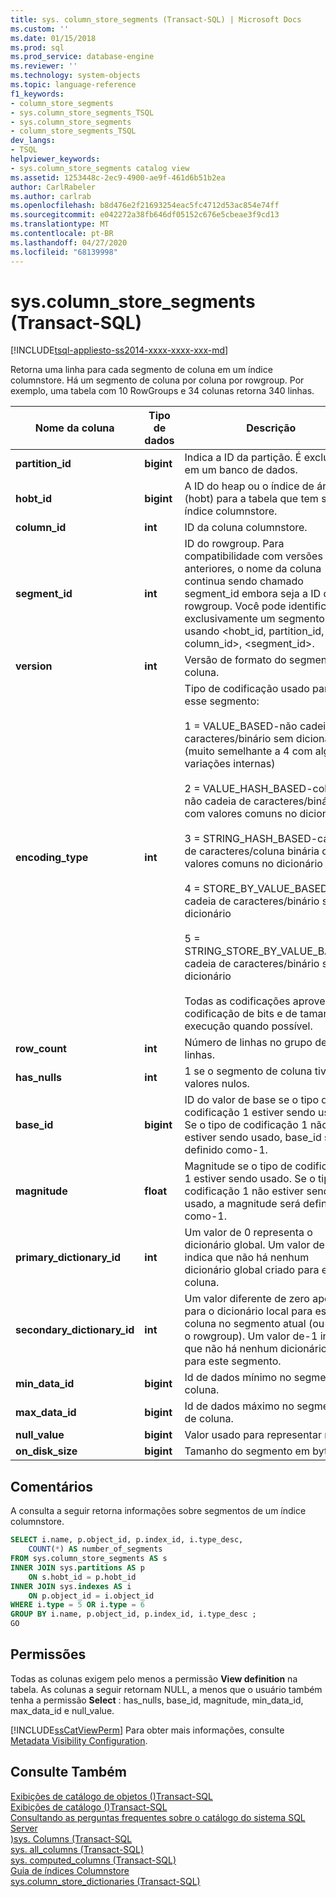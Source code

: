 ```yaml
---
title: sys. column_store_segments (Transact-SQL) | Microsoft Docs
ms.custom: ''
ms.date: 01/15/2018
ms.prod: sql
ms.prod_service: database-engine
ms.reviewer: ''
ms.technology: system-objects
ms.topic: language-reference
f1_keywords:
- column_store_segments
- sys.column_store_segments_TSQL
- sys.column_store_segments
- column_store_segments_TSQL
dev_langs:
- TSQL
helpviewer_keywords:
- sys.column_store_segments catalog view
ms.assetid: 1253448c-2ec9-4900-ae9f-461d6b51b2ea
author: CarlRabeler
ms.author: carlrab
ms.openlocfilehash: b8d476e2f21693254eac5fc4712d53ac854e74ff
ms.sourcegitcommit: e042272a38fb646df05152c676e5cbeae3f9cd13
ms.translationtype: MT
ms.contentlocale: pt-BR
ms.lasthandoff: 04/27/2020
ms.locfileid: "68139998"
---
```

# <a name="syscolumn_store_segments-transact-sql"></a>sys.column_store_segments (Transact-SQL)
[!INCLUDE[tsql-appliesto-ss2014-xxxx-xxxx-xxx-md](../../includes/tsql-appliesto-ss2014-xxxx-xxxx-xxx-md.md)]

Retorna uma linha para cada segmento de coluna em um índice columnstore. Há um segmento de coluna por coluna por rowgroup. Por exemplo, uma tabela com 10 RowGroups e 34 colunas retorna 340 linhas. 
  
|Nome da coluna|Tipo de dados|Descrição|  
|-----------------|---------------|-----------------|  
|**partition_id**|**bigint**|Indica a ID da partição. É exclusivo em um banco de dados.|  
|**hobt_id**|**bigint**|A ID do heap ou o índice de árvore B (hobt) para a tabela que tem seu índice columnstore.|  
|**column_id**|**int**|ID da coluna columnstore.|  
|**segment_id**|**int**|ID do rowgroup. Para compatibilidade com versões anteriores, o nome da coluna continua sendo chamado segment_id embora seja a ID do rowgroup. Você pode identificar exclusivamente um segmento usando \<hobt_id, partition_id, column_id>, <segment_id>.|  
|**version**|**int**|Versão de formato do segmento de coluna.|  
|**encoding_type**|**int**|Tipo de codificação usado para esse segmento:<br /><br /> 1 = VALUE_BASED-não cadeia de caracteres/binário sem dicionário (muito semelhante a 4 com algumas variações internas)<br /><br /> 2 = VALUE_HASH_BASED-coluna não cadeia de caracteres/binária com valores comuns no dicionário<br /><br /> 3 = STRING_HASH_BASED-cadeia de caracteres/coluna binária com valores comuns no dicionário<br /><br /> 4 = STORE_BY_VALUE_BASED-não cadeia de caracteres/binário sem dicionário<br /><br /> 5 = STRING_STORE_BY_VALUE_BASED-cadeia de caracteres/binário sem dicionário<br /><br /> Todas as codificações aproveitam a codificação de bits e de tamanho de execução quando possível.|  
|**row_count**|**int**|Número de linhas no grupo de linhas.|  
|**has_nulls**|**int**|1 se o segmento de coluna tiver valores nulos.|  
|**base_id**|**bigint**|ID do valor de base se o tipo de codificação 1 estiver sendo usado.  Se o tipo de codificação 1 não estiver sendo usado, base_id será definido como-1.|  
|**magnitude**|**float**|Magnitude se o tipo de codificação 1 estiver sendo usado.  Se o tipo de codificação 1 não estiver sendo usado, a magnitude será definida como-1.|  
|**primary_dictionary_id**|**int**|Um valor de 0 representa o dicionário global. Um valor de-1 indica que não há nenhum dicionário global criado para esta coluna.|  
|**secondary_dictionary_id**|**int**|Um valor diferente de zero aponta para o dicionário local para esta coluna no segmento atual (ou seja, o rowgroup). Um valor de-1 indica que não há nenhum dicionário local para este segmento.|  
|**min_data_id**|**bigint**|Id de dados mínimo no segmento de coluna.|  
|**max_data_id**|**bigint**|Id de dados máximo no segmento de coluna.|  
|**null_value**|**bigint**|Valor usado para representar nulos.|  
|**on_disk_size**|**bigint**|Tamanho do segmento em bytes.|  
  
## <a name="remarks"></a>Comentários  
 A consulta a seguir retorna informações sobre segmentos de um índice columnstore.  
  
```sql  
SELECT i.name, p.object_id, p.index_id, i.type_desc,   
    COUNT(*) AS number_of_segments  
FROM sys.column_store_segments AS s   
INNER JOIN sys.partitions AS p   
    ON s.hobt_id = p.hobt_id   
INNER JOIN sys.indexes AS i   
    ON p.object_id = i.object_id  
WHERE i.type = 5 OR i.type = 6  
GROUP BY i.name, p.object_id, p.index_id, i.type_desc ;  
GO  
```  
  
## <a name="permissions"></a>Permissões  
 Todas as colunas exigem pelo menos a permissão **View definition** na tabela. As colunas a seguir retornam NULL, a menos que o usuário também tenha a permissão **Select** : has_nulls, base_id, magnitude, min_data_id, max_data_id e null_value.  
  
 [!INCLUDE[ssCatViewPerm](../../includes/sscatviewperm-md.md)] Para obter mais informações, consulte [Metadata Visibility Configuration](../../relational-databases/security/metadata-visibility-configuration.md).  
  
## <a name="see-also"></a>Consulte Também  
 [Exibições de catálogo de objetos &#40;&#41;Transact-SQL](../../relational-databases/system-catalog-views/object-catalog-views-transact-sql.md)   
 [Exibições de catálogo &#40;&#41;Transact-SQL](../../relational-databases/system-catalog-views/catalog-views-transact-sql.md)   
 [Consultando as perguntas frequentes sobre o catálogo do sistema SQL Server](../../relational-databases/system-catalog-views/querying-the-sql-server-system-catalog-faq.md)   
 [&#41;sys. Columns &#40;Transact-SQL](../../relational-databases/system-catalog-views/sys-columns-transact-sql.md)   
 [sys. all_columns &#40;Transact-SQL&#41;](../../relational-databases/system-catalog-views/sys-all-columns-transact-sql.md)   
 [sys. computed_columns &#40;Transact-SQL&#41;](../../relational-databases/system-catalog-views/sys-computed-columns-transact-sql.md)   
 [Guia de índices Columnstore](~/relational-databases/indexes/columnstore-indexes-overview.md)    
 [sys.column_store_dictionaries &#40;Transact-SQL&#41;](../../relational-databases/system-catalog-views/sys-column-store-dictionaries-transact-sql.md)  
  
  

